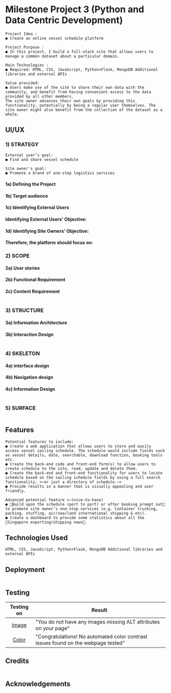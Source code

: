 # Milestone Project 3 (Python and Data Centric Development)

```
Project Idea : 
● Create an online vessel schedule platform 

Project Purpose : 
● In this project, I build a full-stack site that allows users to manage a common dataset about a particular domain.
 
Main Technologies : 
● Required: HTML, CSS, JavaScript, Python+Flask, MongoDB Additional libraries and external APIs
 
Value provided:
● Users make use of the site to share their own data with the community, and benefit from having convenient access to the data provided by all other members.
The site owner advances their own goals by providing this functionality, potentially by being a regular user themselves. The site owner might also benefit from the collection of the dataset as a whole.

```

## UI/UX
### 1) STRATEGY
```
External user’s goal:
● Find and share vessel schedule 
 
Site owner's goal:
● Promote a brand of one-stop logistics services
```
#### 1a) Defining the Project
#### 1b) Target audience
#### 1c) Identifying External Users
#### Identifying External Users' Objective:
#### 1d) Identifying Site Owners' Objective:
#### Therefore, the platform should focus on:



### 2) SCOPE
#### 2a) User stories
#### 2b) Functional Requirement
#### 2c) Content Requirement
```

```

### 3) STRUCTURE
#### 3a) Information Architecture
#### 3b) Interaction Design
```

```

### 4) SKELETON
#### 4a) interface design
#### 4b) Navigation design
#### 4c) Information Design
```

```

### 5) SURFACE
```

```

## Features
```
Potential features to include:
● Create a web application that allows users to store and easily access vessel sailing schedule. The schedule would include fields such as vessel details, date, searchable, download function, booking tools etc.
● Create the back-end code and front-end form(s) to allow users to create schedule to the site, read, update and delete them. 
● Create the back-end and front-end functionality for users to locate schedule based on the sailing schedule fields by using a full search functionality, <—or just a directory of schedule.—> 
● Provide results in a manner that is visually appealing and user friendly.
 
Advanced potential feature <—(nice-to-have)
● Build upon the schedule (port to port) or after booking prompt out to promote site owner’s one-stop services (e.g. Container trucking, packing, stuffing, air/sea/land international shipping & etc).
● Create a dashboard to provide some statistics about all the Singapore exporting/shipping news. 
```

## Technologies Used 
```
HTML, CSS, JavaScript, Python+Flask, MongoDB Additional libraries and external APIs
```

## Deployment
```

```

## Testing
| Testing on   | Result                                                                            |
|:------------:|-----------------------------------------------------------------------------------|
| <a href="https://www.seoptimer.com/alt-tag-checker">Image</a> | "You do not have any images missing ALT attributes on your page"|
| <a href="https://color.a11y.com/Contrast/">Color</a> | "Congratulations! No automated color contrast issues found on the webpage tested"|

## Credits 
```

```


## Acknowledgements
```

```
